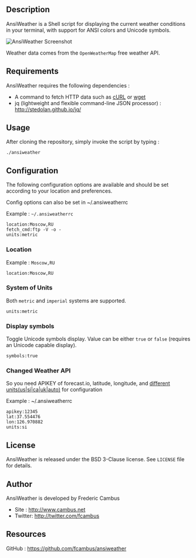 ## Description

AnsiWeather is a Shell script for displaying the current weather conditions in your
terminal, with support for ANSI colors and Unicode symbols.

![AnsiWeather Screenshot](http://www.cambus.net/content/2013/10/ansiweather-moscow.png)

Weather data comes from the `OpenWeatherMap` free weather API.

## Requirements

AnsiWeather requires the following dependencies : 

- A command to fetch HTTP data such as [cURL](http://curl.haxx.se) or [wget](https://www.gnu.org/software/wget/)
- jq (lightweight and flexible command-line JSON processor) : http://stedolan.github.io/jq/

## Usage

After cloning the repository, simply invoke the script by typing :

	./ansiweather

## Configuration

The following configuration options are available and should be set according
to your location and preferences.

Config options can also be set in ~/.ansiweatherrc

Example : `~/.ansiweatherrc`

	location:Moscow,RU
	fetch_cmd:ftp -V -o -
	units:metric
        

### Location

Example : `Moscow,RU`

	location:Moscow,RU

### System of Units

Both `metric` and `imperial` systems are supported.

	units:metric

### Display symbols

Toggle Unicode symbols display. Value can be either `true` or `false` (requires an Unicode capable display).

	symbols:true

### Changed Weather API

So you need APIKEY of forecast.io, latitude, longitude, and [different units(us|si|ca|uk|auto)](https://developer.forecast.io/docs/v2#options) for configuration

Example : ~/.ansiweatherrc

    apikey:12345
    lat:37.554476
    lon:126.970882
    units:si


## License

AnsiWeather is released under the BSD 3-Clause license. See `LICENSE` file
for details.

## Author

AnsiWeather is developed by Frederic Cambus

- Site : http://www.cambus.net
- Twitter: http://twitter.com/fcambus

## Resources

GitHub : https://github.com/fcambus/ansiweather
